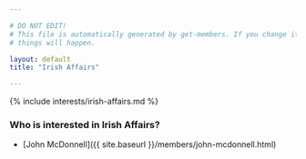 ```yaml
---

# DO NOT EDIT!
# This file is automatically generated by get-members. If you change it, bad
# things will happen.

layout: default
title: "Irish Affairs"

---
```


{% include interests/irish-affairs.md %}

### Who is interested in Irish Affairs?


* [John McDonnell]({{ site.baseurl }}/members/john-mcdonnell.html)

